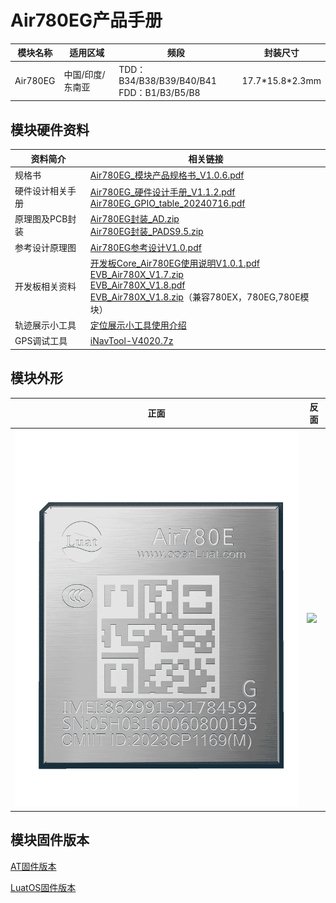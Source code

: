 # Air780EG产品手册

| 模块名称 | 适用区域         | 频段                                            | 封装尺寸          |
| -------- | ---------------- | ----------------------------------------------- | ----------------- |
| Air780EG | 中国/印度/东南亚 | TDD：B34/B38/B39/B40/B41 <br />FDD：B1/B3/B5/B8 | 17.7\*15.8\*2.3mm |

## 模块硬件资料

| 资料简介         | 相关链接                                                                                                                                                                                                                                                                                                                                                                                                                                                                                                                                                                        |
| ---------------- | ------------------------------------------------------------------------------------------------------------------------------------------------------------------------------------------------------------------------------------------------------------------------------------------------------------------------------------------------------------------------------------------------------------------------------------------------------------------------------------------------------------------------------------------------------------------------------- |
| 规格书           | [Air780EG_模块产品规格书_V1.0.6.pdf](https://cdn.openluat-luatcommunity.openluat.com/attachment/20240903103053097_Air780EG_模块产品规格书_V1.0.6.pdf)                                                                                                                                                                                                                                                                                                                                                                                                                              |
| 硬件设计相关手册 | [Air780EG_硬件设计手册_V1.1.2.pdf](https://cdn.openluat-luatcommunity.openluat.com/attachment/20240819170805106_Air780EG_硬件设计手册_V1.1.2.pdf)<br />[Air780EG_GPIO_table_20240716.pdf](https://cdn.openluat-luatcommunity.openluat.com/attachment/20240716142205812_Air780E&Air780EG&Air780EX&Air700E_GPIO_table_20240716.pdf)                                                                                                                                                                                                                                                   |
| 原理图及PCB封装  | [Air780EG封装_AD.zip](https://cdn.openluat-luatcommunity.openluat.com/attachment/20221221141709035_Air780EG封装_AD.zip)<br />[Air780EG封装_PADS9.5.zip](https://cdn.openluat-luatcommunity.openluat.com/attachment/20221221141723631_Air780EG封装_PADS9.5.zip)                                                                                                                                                                                                                                                                                                                      |
| 参考设计原理图   | [Air780EG参考设计V1.0.pdf](https://cdn.openluat-luatcommunity.openluat.com/attachment/20230824162602260_20221224160041758_Air780EG参考设计V1.0.pdf)                                                                                                                                                                                                                                                                                                                                                                                                                                |
| 开发板相关资料   | [开发板Core_Air780EG使用说明V1.0.1.pdf](https://cdn.openluat-luatcommunity.openluat.com/attachment/20230331173112806_开发板Core_Air780EG使用说明V1.0.1.pdf)<br />[EVB_Air780X_V1.7.zip](https://cdn.openluat-luatcommunity.openluat.com/attachment/20221221141751177_EVB_Air780X_V1.7.zip)<br />[EVB_Air780X_V1.8.pdf](https://cdn.openluat-luatcommunity.openluat.com/attachment/20231222160117780_EVB_Air780X_V1.8.pdf)<br />[EVB_Air780X_V1.8.zip](https://cdn.openluat-luatcommunity.openluat.com/attachment/20230329163731051_EVB_Air780X_V1.8.zip)（兼容780EX，780EG,780E模块） |
| 轨迹展示小工具   | [定位展示小工具使用介绍](https://doc.openluat.com/article/4980 "DOC社区定位展示小工具使用介绍")                                                                                                                                                                                                                                                                                                                                                                                                                                                                                       |
| GPS调试工具      | [iNavTool-V4020.7z](https://cdn.openluat-luatcommunity.openluat.com/attachment/20240816143801749_iNavTool-V4020.7z)                                                                                                                                                                                                                                                                                                                                                                                                                                                                |

## 模块外形

| 正面                   | 反面                          |
| ---------------------- | ----------------------------- |
| ![](./image/780EG.png) | ![](./image/780E系列反面.png) |

## 模块固件版本

[AT固件版本](https://docs.openluat.com/air780eg/at/firmware/)

[LuatOS固件版本](https://docs.openluat.com/air780eg/luatos/firmware/)
